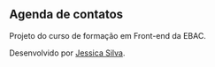 ## Agenda de contatos

Projeto do curso de formação em Front-end da EBAC.




Desenvolvido por [Jessica Silva](https://www.linkedin.com/in/ssilvajessica/).

